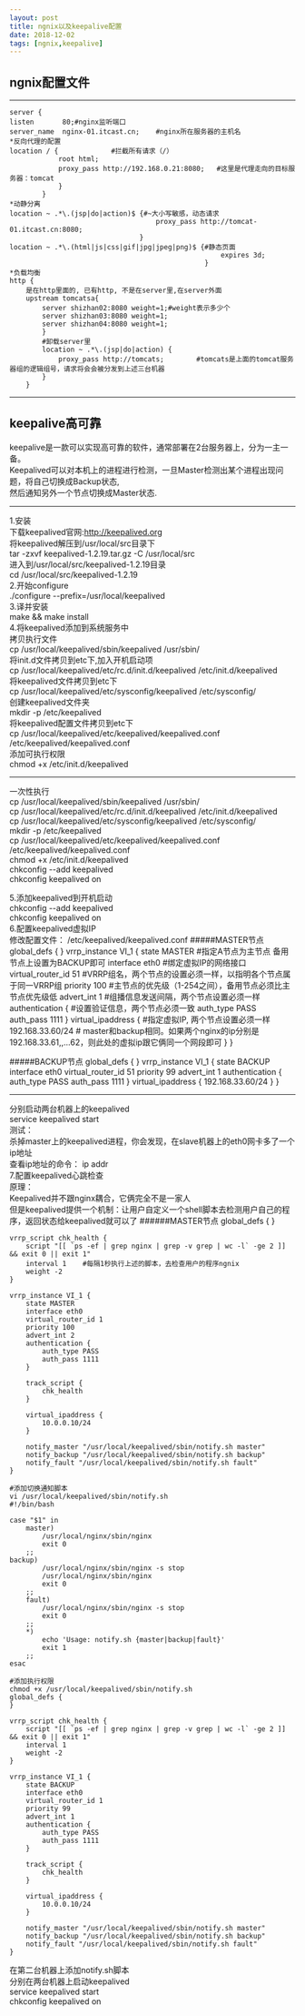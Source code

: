 ```yaml
---
layout: post
title: ngnix以及keepalive配置
date: 2018-12-02
tags: [ngnix,keepalive]
---
```


ngnix配置文件
----
****
    server {
    listen       80;#nginx监听端口
    server_name  nginx-01.itcast.cn;    #nginx所在服务器的主机名
    *反向代理的配置
    location / {             #拦截所有请求（/）
                root html;
                proxy_pass http://192.168.0.21:8080;   #这里是代理走向的目标服务器：tomcat
                }
            }
    *动静分离
    location ~ .*\.(jsp|do|action)$ {#~大小写敏感，动态请求
                                        proxy_pass http://tomcat-01.itcast.cn:8080;
                                    }
    location ~ .*\.(html|js|css|gif|jpg|jpeg|png)$ {#静态页面
                                                        expires 3d;
                                                    }
    *负载均衡
    http {
        是在http里面的, 已有http, 不是在server里,在server外面
        upstream tomcatsa{ 
            server shizhan02:8080 weight=1;#weight表示多少个
            server shizhan03:8080 weight=1;
            server shizhan04:8080 weight=1;
        	}
    		#卸载server里
    		location ~ .*\.(jsp|do|action) {
    		    proxy_pass http://tomcats;        #tomcats是上面的tomcat服务器组的逻辑组号，请求将会会被分发到上述三台机器
    		}
		}  
		
********  
keepalive高可靠
----  
keepalive是一款可以实现高可靠的软件，通常部署在2台服务器上，分为一主一备。  
Keepalived可以对本机上的进程进行检测，一旦Master检测出某个进程出现问题，将自己切换成Backup状态,  
然后通知另外一个节点切换成Master状态.  
*******
1.安装  
下载keepalived官网:http://keepalived.org  
将keepalived解压到/usr/local/src目录下  
tar -zxvf  keepalived-1.2.19.tar.gz -C /usr/local/src  
进入到/usr/local/src/keepalived-1.2.19目录  
cd /usr/local/src/keepalived-1.2.19  
2.开始configure  
./configure --prefix=/usr/local/keepalived  
3.译并安装  
make && make install  
4.将keepalived添加到系统服务中  
拷贝执行文件  
cp /usr/local/keepalived/sbin/keepalived /usr/sbin/  
将init.d文件拷贝到etc下,加入开机启动项  
cp /usr/local/keepalived/etc/rc.d/init.d/keepalived /etc/init.d/keepalived  
将keepalived文件拷贝到etc下  
cp /usr/local/keepalived/etc/sysconfig/keepalived /etc/sysconfig/  
创建keepalived文件夹  
mkdir -p /etc/keepalived  
将keepalived配置文件拷贝到etc下  
cp /usr/local/keepalived/etc/keepalived/keepalived.conf /etc/keepalived/keepalived.conf  
添加可执行权限  
chmod +x /etc/init.d/keepalived  
**********
一次性执行  
cp /usr/local/keepalived/sbin/keepalived /usr/sbin/  
cp /usr/local/keepalived/etc/rc.d/init.d/keepalived /etc/init.d/keepalived  
cp /usr/local/keepalived/etc/sysconfig/keepalived /etc/sysconfig/  
mkdir -p /etc/keepalived  
cp /usr/local/keepalived/etc/keepalived/keepalived.conf /etc/keepalived/keepalived.conf  
chmod +x /etc/init.d/keepalived  
chkconfig --add keepalived  
chkconfig keepalived on  

5.添加keepalived到开机启动  
chkconfig --add keepalived    
chkconfig keepalived on  
6.配置keepalived虚拟IP  
修改配置文件： /etc/keepalived/keepalived.conf
#####MASTER节点
    global_defs {
    }
    vrrp_instance VI_1 {
        state MASTER   #指定A节点为主节点 备用节点上设置为BACKUP即可
        interface eth0    #绑定虚拟IP的网络接口
        virtual_router_id 51   #VRRP组名，两个节点的设置必须一样，以指明各个节点属于同一VRRP组
        priority 100   #主节点的优先级（1-254之间），备用节点必须比主节点优先级低
        advert_int 1  #组播信息发送间隔，两个节点设置必须一样
        authentication {    #设置验证信息，两个节点必须一致
            auth_type PASS
            auth_pass 1111
        }
        virtual_ipaddress {    #指定虚拟IP, 两个节点设置必须一样
            192.168.33.60/24    # master和backup相同。如果两个nginx的ip分别是192.168.33.61,,...62，则此处的虚拟ip跟它俩同一个网段即可
        }
    }

#####BACKUP节点
    global_defs {
    }
    vrrp_instance VI_1 {
        state BACKUP
        interface eth0
        virtual_router_id 51
        priority 99
        advert_int 1
        authentication {
            auth_type PASS
            auth_pass 1111
        }
        virtual_ipaddress {
            192.168.33.60/24
        }
    }  
*********
分别启动两台机器上的keepalived  
service keepalived start  
测试：  
杀掉master上的keepalived进程，你会发现，在slave机器上的eth0网卡多了一个ip地址  
查看ip地址的命令：  ip addr   
7.配置keepalived心跳检查  
原理：  
Keepalived并不跟nginx耦合，它俩完全不是一家人  
但是keepalived提供一个机制：让用户自定义一个shell脚本去检测用户自己的程序，返回状态给keepalived就可以了
######MASTER节点
    global_defs {
    }

    vrrp_script chk_health {
        script "[[ `ps -ef | grep nginx | grep -v grep | wc -l` -ge 2 ]] && exit 0 || exit 1"
        interval 1    #每隔1秒执行上述的脚本，去检查用户的程序ngnix
        weight -2
    }
    
    vrrp_instance VI_1 {
        state MASTER
        interface eth0
        virtual_router_id 1
        priority 100
        advert_int 2
        authentication {
            auth_type PASS
            auth_pass 1111
        }
    
        track_script {
            chk_health
        }
    
        virtual_ipaddress {
            10.0.0.10/24
        }
    
        notify_master "/usr/local/keepalived/sbin/notify.sh master"
        notify_backup "/usr/local/keepalived/sbin/notify.sh backup"
        notify_fault "/usr/local/keepalived/sbin/notify.sh fault"
    }
    
    #添加切换通知脚本
    vi /usr/local/keepalived/sbin/notify.sh
    #!/bin/bash
    
    case "$1" in
        master)
            /usr/local/nginx/sbin/nginx
            exit 0
        ;;
    backup)
            /usr/local/nginx/sbin/nginx -s stop
            /usr/local/nginx/sbin/nginx
            exit 0
        ;;
        fault)
            /usr/local/nginx/sbin/nginx -s stop
            exit 0
        ;;
        *)
            echo 'Usage: notify.sh {master|backup|fault}'
            exit 1
        ;;
    esac
    
    #添加执行权限
    chmod +x /usr/local/keepalived/sbin/notify.sh
    global_defs {
    }
    
    vrrp_script chk_health {
        script "[[ `ps -ef | grep nginx | grep -v grep | wc -l` -ge 2 ]] && exit 0 || exit 1"
        interval 1
        weight -2
    }
    
    vrrp_instance VI_1 {
        state BACKUP
        interface eth0
        virtual_router_id 1
        priority 99
        advert_int 1
        authentication {
            auth_type PASS
            auth_pass 1111
        }
    
        track_script {
            chk_health
        }
    
        virtual_ipaddress {
            10.0.0.10/24
        }
        
        notify_master "/usr/local/keepalived/sbin/notify.sh master"
        notify_backup "/usr/local/keepalived/sbin/notify.sh backup"
        notify_fault "/usr/local/keepalived/sbin/notify.sh fault"
    }

在第二台机器上添加notify.sh脚本  
分别在两台机器上启动keepalived  
service keepalived start   
chkconfig keepalived on




